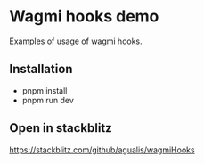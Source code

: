 # Wagmi hooks demo

Examples of usage of wagmi hooks.

## Installation

- pnpm install
- pnpm run dev

## Open in stackblitz

https://stackblitz.com/github/agualis/wagmiHooks
